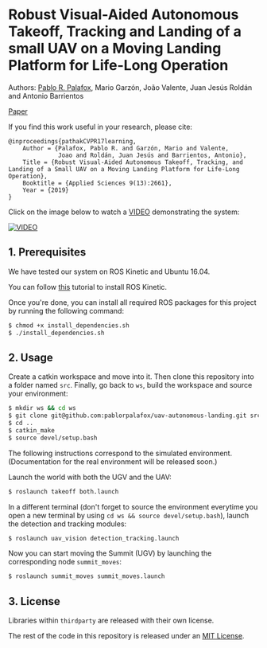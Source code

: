 # Robust Visual-Aided Autonomous Takeoff, Tracking and Landing of a small UAV on a Moving Landing Platform for Life-Long Operation

Authors: [Pablo R. Palafox](https://pablorpalafox.github.io/), Mario Garzón, João Valente, Juan Jesús Roldán and Antonio Barrientos

[Paper](https://www.mdpi.com/2076-3417/9/13/2661)

If you find this work useful in your research, please cite:

    @inproceedings{pathakCVPR17learning,
        Author = {Palafox, Pablo R. and Garzón, Mario and Valente,
                  Joao and Roldán, Juan Jesús and Barrientos, Antonio},
        Title = {Robust Visual-Aided Autonomous Takeoff, Tracking, and Landing of a Small UAV on a Moving Landing Platform for Life-Long Operation},
        Booktitle = {Applied Sciences 9(13):2661},
        Year = {2019}
    }
   


Click on the image below to watch a [VIDEO](https://youtu.be/CCrPBw_we2E) demonstrating the system:

[![VIDEO](http://img.youtube.com/vi/CCrPBw_we2E/0.jpg)](https://youtu.be/CCrPBw_we2E)


## 1. Prerequisites

We have tested our system on ROS Kinetic and Ubuntu 16.04.

You can follow [this](http://wiki.ros.org/kinetic/Installation/Ubuntu) tutorial to install ROS Kinetic.

Once you're done, you can install all required ROS packages for this project by running the following command:

```bash
$ chmod +x install_dependencies.sh
$ ./install_dependencies.sh
```

## 2. Usage

Create a catkin workspace and move into it. Then clone this repository into a folder named `src`. Finally, go back to `ws`, build the workspace and source your environment:

```bash
$ mkdir ws && cd ws
$ git clone git@github.com:pablorpalafox/uav-autonomous-landing.git src
$ cd ..
$ catkin_make
$ source devel/setup.bash
```

The following instructions correspond to the simulated environment. (Documentation for the real environment will be released soon.)

Launch the world with both the UGV and the UAV:

```bash
$ roslaunch takeoff both.launch
```

In a different terminal (don't forget to source the environment everytime you open a new terminal by using `cd ws && source devel/setup.bash`), launch the detection and tracking modules:

```bash
$ roslaunch uav_vision detection_tracking.launch
```

Now you can start moving the Summit (UGV) by launching the corresponding node `summit_moves`:

```bash
$ roslaunch summit_moves summit_moves.launch
```

### 

## 3. License

Libraries within `thirdparty` are released with their own license.

The rest of the code in this repository is released under an [MIT License](LICENSE). 
